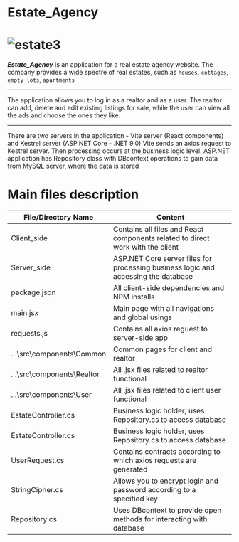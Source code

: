 Estate_Agency
=====================
![estate3](https://github.com/user-attachments/assets/1a018f48-558b-4e25-8013-b6c939888a6b)
=====================
***Estate_Agency*** is an application for a real estate agency website.
The company provides a wide spectre of real estates, such as `houses`, `cottages`, `empty lots`, `apartments`
***
The application allows you to log in as a realtor and as a user. The realtor can add, delete and edit existing listings for sale, while the user can view all the ads and choose the ones they like.
***
There are two servers in the application - Vite server (React components) and Kestrel server (ASP.NET Core - .NET 9.0)
Vite sends an axios request to Kestrel server. Then processing occurs at the business logic level. ASP.NET application has Repository class with DBcontext operations to gain data from MySQL server, where the data is stored

Main files description
=====================
File/Directory Name            | Content
-------------------------------|----------------------
Client_side                    | Contains all files and React components related to direct work with the client
Server_side                    | ASP.NET Core server files for processing business logic and accessing the database
package.json                   | All client-side dependencies and NPM installs
main.jsx                       | Main page with all navigations and global usings
requests.js                    | Contains all axios reguest to server-side app
...\src\components\Common      | Common pages for client and realtor
...\src\components\Realtor     | All .jsx files related to realtor functional
...\src\components\User        | All .jsx files related to client user functional
EstateController.cs            | Business logic holder, uses Repository.cs to access database
EstateController.cs            | Business logic holder, uses Repository.cs to access database
UserRequest.cs                 | Contains contracts according to which axios requests are generated
StringCipher.cs                | Allows you to encrypt login and password according to a specified key
Repository.cs                  | Uses DBcontext to provide open methods for interacting with database
